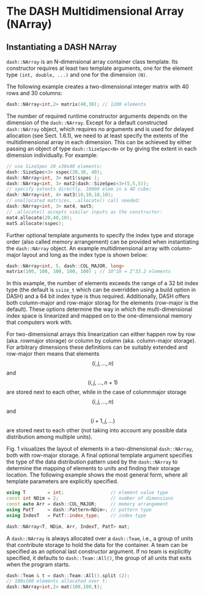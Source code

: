 # The DASH Multidimensional Array (NArray)

## Instantiating a DASH NArray

`dash::NArray` is an N-dimensional array container class template. Its constructor requires
at least two template arguments, one for the element type `(int, double, ...)` and one for
the dimension `(N)`.

The following example creates a two-dimensional integer matrix with
40 rows and 30 columns:

~~~c++
dash::NArray<int,2> matrix(40,30); // 1200 elements
~~~

The number of required runtime constructor arguments depends on the dimension of
the `dash::NArray`. Except for a default constructed `dash::NArray` object, which requires
no arguments and is used for delayed allocation (see Sect. 1.6.1), we need to at least
specify the extents of the multidimensional array in each dimension. This can be achieved
by either passing an object of type `dash::SizeSpec<N>` or by giving the extent in each
dimension individually. For example:

~~~c++
// use SizeSpec 20 x30x40 elements:
dash::SizeSpec<3> sspec(20,30, 40);
dash::NArray<int, 3> mat1(sspec );
dash::NArray<int, 3> mat2(dash::SizeSpec<3>(5,5,5));
// specify extents directly, 10000 elem in a 4D cube:
dash::NArray<int, 4> mat3(10,10,10,10);
// unallocated matrices, .allocate() call needed:
dash::NArray<int, 3> mat4, mat5;
// .allocate() accepts similar inputs as the constructor:
mat4.allocate(20,40,10);
mat5.allocate(sspec);
~~~

Further optional template arguments to specify the index type and storage order (also
called memory arrangement) can be provided when instantiating the `dash::NArray` object.
An example multidimensional array with column-major layout and long as the index type
is shown below:

~~~c++
dash::NArray<int, 5, dash::COL_MAJOR, long>
matrix(100, 100, 100, 100, 100) ; // 10^10 = 2^33.2 elements 
~~~

In this example, the number of elements exceeds the range of a 32 bit index type (the
default is `ssize_t` which can be overridden using a build option in DASH) and a 64 bit
index type is thus required.
Additionally, DASH offers both column-major and row-major storag for the elements
(row-major is the default). These options determine the way in which the multi-dimensional
index space is linearized and mapped on to the one-dimensional memory that computers work
with.

For two-dimensional arrays this linearization can either happen row by row (aka. rowmajor
storage) or column by column (aka. column-major storage). For arbitrary dimensions these
definitions can be suitably extended and row-major then means that elements
$$(i, j,..., n)$$ and $$(i, j,..., n + 1)$$ are stored next to each other, while in the case of
columnmajor storage $$(i, j,..., n)$$ and $$(i + 1, j, ...)$$ are stored next to each other
(not taking into account any possible data distribution among multiple units).

Fig. 1 visualizes the layout of elements in a two-dimensional `dash::NArray`, both with
row-major storage.
A final optional template argument specifies the type of the data distribution pattern
used by the `dash::NArray` to determine the mapping of elements to units and finding their
storage location. The following example shows the most general form, where all template
parameters are explicitly specified.

~~~c++
using T        = int;                 // element value type
const int NDim = 2;                   // number of dimensions
const auto Arr = dash::COL_MAJOR;     // memory arrangement
using PatT     = dash::Pattern<NDim>; // pattern type
using IndexT   = PatT::index_type;    // index type

dash::NArray<T, NDim, Arr, IndexT, PatT> mat;
~~~

A `dash::NArray` is always allocated over a `dash::Team`, i.e., a group of units that contribute
storage to hold the data for the container. A team can be specified as an optional last
constructor argument. If no team is explicitly specified, it defaults to `dash::Team::All()`,
the group of all units that exits when the program starts.

~~~c++
dash::Team & t = dash::Team::All().split (2);
// 100x100 elements allocated over t:
dash::NArray<int,2> mat(100,100,t);
~~~

